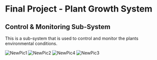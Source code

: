 # Final Project - Plant Growth System
## Control & Monitoring Sub-System
This is a sub-system that is used to control and monitor the plants environmental conditions.

![NewPic1](https://user-images.githubusercontent.com/12692788/61577437-d93bee80-aaef-11e9-840d-a0966d84d957.jpg)
![NewPic2](https://user-images.githubusercontent.com/12692788/61577440-e2c55680-aaef-11e9-9cb5-9e9d178591e2.jpg)
![NewPic4](https://user-images.githubusercontent.com/12692788/61577443-eeb11880-aaef-11e9-9645-977aa2a2d673.jpg)
![NewPic3](https://user-images.githubusercontent.com/12692788/61577442-e953ce00-aaef-11e9-8611-adc5d1a70091.jpg)
